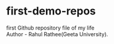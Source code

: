 # first-demo-repos
first Github repository file of my life
<br>
Author - Rahul Rathee(Geeta University).

